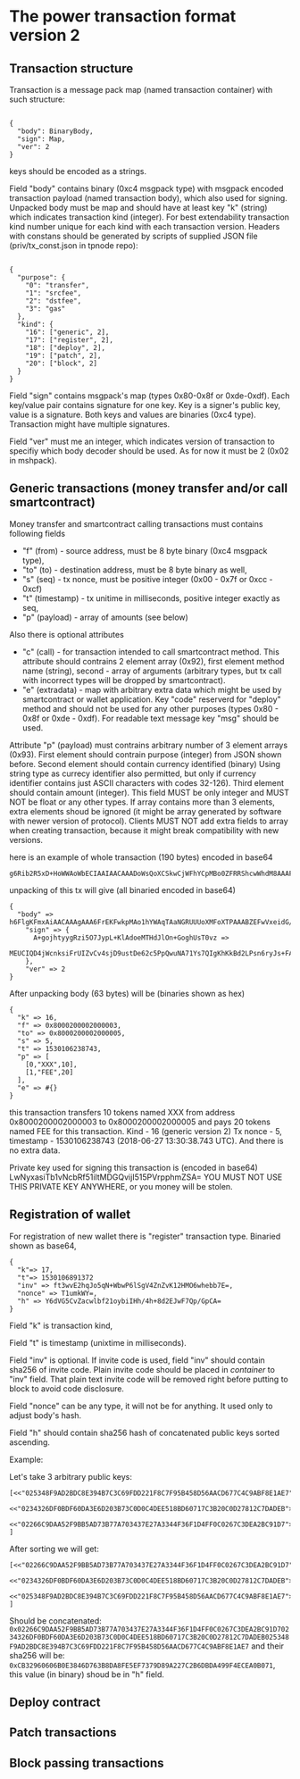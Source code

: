 # The power transaction format version 2

## Transaction structure

Transaction is a message pack map (named transaction container) with such 
structure:

```

{
  "body": BinaryBody,
  "sign": Map,
  "ver": 2
}

```

keys should be encoded as a strings.

Field "body" contains binary (0xc4 msgpack type) with msgpack encoded 
transaction payload (named transaction body), which also used for signing.
Unpacked body must be map and should have at least key "k" (string)
which indicates transaction kind (integer).
For best extendability transaction kind number unique for each kind with each
transaction version. Headers with constans should be generated by scripts 
of supplied JSON file (priv/tx_const.json in tpnode repo):

```

{
  "purpose": {
    "0": "transfer",
    "1": "srcfee",
    "2": "dstfee",
    "3": "gas"
  },
  "kind": {
    "16": ["generic", 2],
    "17": ["register", 2],
    "18": ["deploy", 2],
    "19": ["patch", 2],
    "20": ["block", 2]
  }
}

```

Field "sign" contains msgpack's map (types 0x80-0x8f or 0xde-0xdf). 
Each key/value pair contains signature for one key.
Key is a signer's public key, value is a signature.
Both keys and values are binaries (0xc4 type). 
Transaction might have multiple signatures.

Field "ver" must me an integer, which indicates version of transaction to
specifiy which body decoder should be used. As for now it must be 2 (0x02 in
mshpack).


## Generic transactions (money transfer and/or call smartcontract)

Money transfer and smartcontract calling transactions must contains following
fields

 - "f" (from) - source address, must be 8 byte binary (0xc4 msgpack type),
 - "to" (to) - destination address, must be 8 byte binary as well,
 - "s" (seq) - tx nonce, must be positive integer (0x00 - 0x7f or 0xcc - 0xcf)
 - "t" (timestamp) - tx unitime in milliseconds, positive integer exactly as seq,
 - "p" (payload) - array of amounts (see below)

Also there is optional attributes

- "c" (call) - for transaction intended to call smartcontract method. This
  attribute should contrains 2 element array (0x92), first element method name
 (string), second - array of arguments (arbitrary types, but tx call with 
 incorrect types will be dropped by smartcontract). 
 - "e" (extradata) - map with arbitrary extra data which might be used by
 smartcontract or wallet application. Key "code" reserverd for "deploy"
 method and should not be used for any other purposes (types 0x80 - 0x8f or
0xde - 0xdf). For readable text message key "msg" should be used. 

Attribute "p" (payload) must contrains arbitrary number of 3 element arrays
(0x93).
First element should contrain purpose (integer) from JSON shown before.
Second element should contain currency identified (binary) Using string type
as currecy identifier also permitted, but only if currency identifier contains
just ASCII characters with codes 32-126).
Third element should contain amount (integer). This field MUST be only
integer and MUST NOT be float or any other types.
If array contains more than 3 elements, extra elements shoud be ignored (it
might be array generated by software with newer version of protocol).
Clients MUST NOT add extra fields to array when creating transaction, because
it might break compatibility with new versions.

here is an example of whole transaction (190 bytes) encoded in base64

```
g6Rib2R5xD+HoWWAoWbECIAAIAACAAADoWsQoXCSkwCjWFhYCpMBo0ZFRRShcwWhdM8AAAFkQXBXF6J0b8QIgAAgAAIAAAWkc2lnboHEIQPoKI4bYEc4uTuycqS/ipQHaHjEx3SZTp/hqIIVLE9L88RHMEUCIQD4jWcnksiFrUIZvCv4sjD9ustDe62c5PpQwuNA71Ys7QIgKhKkBd2LPsn6ryJs+FA+ZSOebqaXlokbJGofDVSPYQSjdmVyAg==
```


unpacking of this tx will give (all binaried encoded in base64)

```
{
  "body" => h6FlgKFmxAiAACAAAgAAA6FrEKFwkpMAo1hYWAqTAaNGRUUUoXMFoXTPAAABZEFwVxeidG/ECIAAIAACAAAF
    "sign" => {
      A+gojhtyygRzi5O7JypL+KlAdoeMTHdJlOn+GoghUsT0vz =>
        MEUCIQD4jWcnksiFrUIZvCv4sjD9ustDe62c5PpQwuNA71Ys7QIgKhKkBd2LPsn6ryJs+FA+ZSOebqaXlokbJGofDVSPYQQ=
    },
    "ver" => 2
}
```


After unpacking body (63 bytes) will be (binaries shown as hex)

```
{
  "k" => 16,
  "f" => 0x8000200002000003,
  "to" => 0x8000200002000005,
  "s" => 5,
  "t" => 1530106238743,
  "p" => [
    [0,"XXX",10],
    [1,"FEE",20]
  ],
  "e" => #{}
}
```

this transaction transfers 10 tokens named XXX from address 0x8000200002000003 
to 0x8000200002000005 and pays 20 tokens named FEE for this transaction.
Kind - 16 (generic version 2)
Tx nonce - 5, timestamp - 1530106238743 (2018-06-27 13:30:38.743 UTC).
And there is no extra data.

Private key used for signing this transaction is (encoded in base64)
LwNyxasiTb1vNcbRf51iltMDGQvijI515PVrpphmZSA=
YOU MUST NOT USE THIS PRIVATE KEY ANYWHERE, or you money will be stolen.


## Registration of wallet

For registration of new wallet there is "register" transaction type.
Binaried shown as base64,

```
{
  "k"=> 17,
  "t"=> 1530106891372
  "inv" => ft3wvE2hqJo5qN+WbwP6lSgV4ZnZvK12HMO6whebb7E=,
  "nonce" => T1umkWY=,
  "h" => Y6dVG5CvZacwlbf21oybiIHh/4h+8d2EJwF7Qp/GpCA=
}
```

Field "k" is transaction kind,

Field "t" is timestamp (unixtime in milliseconds).

Field "inv" is optional. If invite code is used, field "inv" should contain sha256 of invite code.  Plain invite code should be placed in *container* to "inv" field. That plain text invite code will be removed right before putting to block to avoid code disclosure.

Field "nonce" can be any type, it will not be for anything. It used only to 
adjust body's hash.

Field "h" should contain sha256 hash of concatenated public keys sorted
ascending.

Example:

Let's take 3 arbitrary public keys:

```
[<<"025348F9AD2BDC8E394B7C3C69FDD221F8C7F95B458D56AACD677C4C9ABF8E1AE7">>,
 <<"0234326DF0BDF60DA3E6D203B73C0D0C4DEE518BD60717C3B20C0D27812C7DADEB">>,
 <<"02266C9DAA52F9BB5AD73B77A703437E27A3344F36F1D4FF0C0267C3DEA2BC91D7">>
]
```

After sorting we will get:

```
[<<"02266C9DAA52F9BB5AD73B77A703437E27A3344F36F1D4FF0C0267C3DEA2BC91D7">>,
 <<"0234326DF0BDF60DA3E6D203B73C0D0C4DEE518BD60717C3B20C0D27812C7DADEB">>,
 <<"025348F9AD2BDC8E394B7C3C69FDD221F8C7F95B458D56AACD677C4C9ABF8E1AE7">>
]
```

Should be concatenated: `0x02266C9DAA52F9BB5AD73B77A703437E27A3344F36F1D4FF0C0267C3DEA2BC91D70234326DF0BDF60DA3E6D203B73C0D0C4DEE518BD60717C3B20C0D27812C7DADEB025348F9AD2BDC8E394B7C3C69FDD221F8C7F95B458D56AACD677C4C9ABF8E1AE7` and their sha256 will be: `0xCB32960606B0E3846D763B8DA8FE5EF7379D89A227C2B6DBDA499F4ECEA0B071`, this value (in binary) shoud be in "h" field.


## Deploy contract



## Patch transactions



## Block passing transactions



